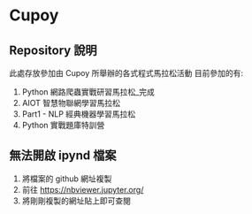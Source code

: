 # Cupoy
## Repository 說明
此處存放參加由 Cupoy 所舉辦的各式程式馬拉松活動
目前參加的有:
1. Python 網路爬蟲實戰研習馬拉松_完成
2. AIOT 智慧物聯網學習馬拉松
3. Part1 - NLP 經典機器學習馬拉松
4. Python 實戰題庫特訓營

## 無法開啟 ipynd 檔案
1. 將檔案的 github 網址複製
2. 前往 https://nbviewer.jupyter.org/
3. 將剛剛複製的網址貼上即可查閱
